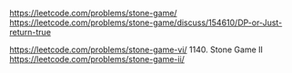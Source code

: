 https://leetcode.com/problems/stone-game/
    https://leetcode.com/problems/stone-game/discuss/154610/DP-or-Just-return-true

https://leetcode.com/problems/stone-game-vi/
1140. Stone Game II
https://leetcode.com/problems/stone-game-ii/
